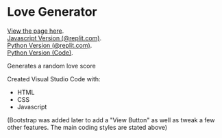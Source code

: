 # Love Generator

[View the page here](https://shadowecco.github.io/portfolio/love-generator/).<br />
[Javascript Version (@replit.com)](https://replit.com/@HelenYates/Love-Generator).<br />
[Python Version (@replit.com)](https://replit.com/@HelenYates/5-Love-Generator).<br />
[Python Version (Code)](https://github.com/shadowecco/tech-projects/tree/main/python-projects/love-generator).

Generates a random love score

Created  Visual Studio Code with:

- HTML
- CSS
- Javascript

(Bootstrap was added later to add a "View Button" as well as tweak a few other features. The main coding styles are stated above)
